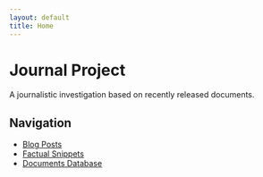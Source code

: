 ```yaml
---
layout: default
title: Home
---
```


# Journal Project

A journalistic investigation based on recently released documents.

## Navigation

- [Blog Posts](/)
- [Factual Snippets](/snippets.html)
- [Documents Database](/documents.html)